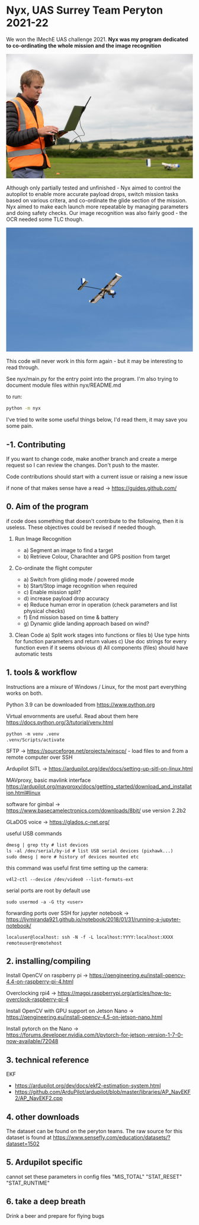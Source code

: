 # Nyx, UAS Surrey Team Peryton 2021-22

We won the IMechE UAS challenge 2021. **Nyx was my program dedicated to co-ordinating the whole mission and the image recognition**

![alt text](why_doesnt_it_work.jpg)

Although only partially tested and unfinished - Nyx aimed to control the autopilot to enable more accurate payload drops, switch mission tasks based on various critera, and co-ordinate the glide section of the mission. Nyx aimed to make each launch more repeatable by managing parameters and doing safety checks. Our image recognition was also fairly good - the OCR needed some TLC though.

![alt text](aria.jpg)

This code will never work in this form again - but it may be interesting to read through.

See nyx/main.py for the entry point into the program. I'm also trying to document module files within nyx/README.md

to run:
```bash
python -m nyx
```

I've tried to write some useful things below, I'd read them, it may save you some pain.


## -1. Contributing

If you want to change code, make another branch and create a merge request so I can review the changes. Don't push to the master.

Code contributions should start with a current issue or raising a new issue

if none of that makes sense have a read -> https://guides.github.com/


## 0. Aim of the program

if code does something that doesn't contribute to the following, then it is useless. These objectives could be revised if needed though.

1. Run Image Recognition
    - a) Segment an image to find a target
    - b) Retrieve Colour, Charachter and GPS position from target

2. Co-ordinate the flight computer
    - a) Switch from gliding mode / powered mode
    - b) Start/Stop image recognition when required
    - c) Enable mission split?
    - d) increase payload drop accuracy
    - e) Reduce human error in operation (check parameters and list physical checks)
    - f) End mission based on time & battery
    - g) Dynamic glide landing approach based on wind?

3. Clean Code
    a) Split work stages into functions or files
    b) Use type hints for function parameters and return values
    c) Use doc strings for every function even if it seems obvious
    d) All components (files) should have automatic tests




## 1. tools & workflow

Instructions are a mixure of Windows / Linux, for the most part everything works on both.

Python 3.9 can be downloaded from https://www.python.org

Virtual envornments are useful. Read about them here https://docs.python.org/3/tutorial/venv.html

```
python -m venv .venv
.venv/Scripts/activate
```

SFTP -> https://sourceforge.net/projects/winscp/ - load files to and from a remote computer over SSH

Ardupilot SITL -> https://ardupilot.org/dev/docs/setting-up-sitl-on-linux.html

MAVproxy, basic mavlink interface https://ardupilot.org/mavproxy/docs/getting_started/download_and_installation.html#linux

software for gimbal -> https://www.basecamelectronics.com/downloads/8bit/ use version 2.2b2

GLaDOS voice -> https://glados.c-net.org/ 

useful USB commands
```
dmesg | grep tty # list devices
ls -al /dev/serial/by-id # list USB serial devices (pixhawk...)
sudo dmesg | more # history of devices mounted etc
```

this command was useful first time setting up the camera:
```
v4l2-ctl --device /dev/video0 --list-formats-ext
```

serial ports are root by default use 
```
sudo usermod -a -G tty <user>
```

forwarding ports over SSH for jupyter notebook -> https://ljvmiranda921.github.io/notebook/2018/01/31/running-a-jupyter-notebook/
```
localuser@localhost: ssh -N -f -L localhost:YYYY:localhost:XXXX remoteuser@remotehost
```


## 2. installing/compiling

Install OpenCV on raspberry pi -> https://qengineering.eu/install-opencv-4.4-on-raspberry-pi-4.html

Overclocking rpi4 -> https://magpi.raspberrypi.org/articles/how-to-overclock-raspberry-pi-4

Install OpenCV with GPU support on Jetson Nano -> https://qengineering.eu/install-opencv-4.5-on-jetson-nano.html

Install pytorch on the Nano -> https://forums.developer.nvidia.com/t/pytorch-for-jetson-version-1-7-0-now-available/72048

## 3. technical reference

EKF
- https://ardupilot.org/dev/docs/ekf2-estimation-system.html
- https://github.com/ArduPilot/ardupilot/blob/master/libraries/AP_NavEKF2/AP_NavEKF2.cpp


## 4. other downloads

The dataset can be found on the peryton teams.
The raw source for this dataset is found at https://www.sensefly.com/education/datasets/?dataset=1502


## 5. Ardupilot specific

cannot set these parameters in config files
"MIS_TOTAL"
"STAT_RESET"
"STAT_RUNTIME"

## 6. take a deep breath

Drink a beer and prepare for flying bugs

